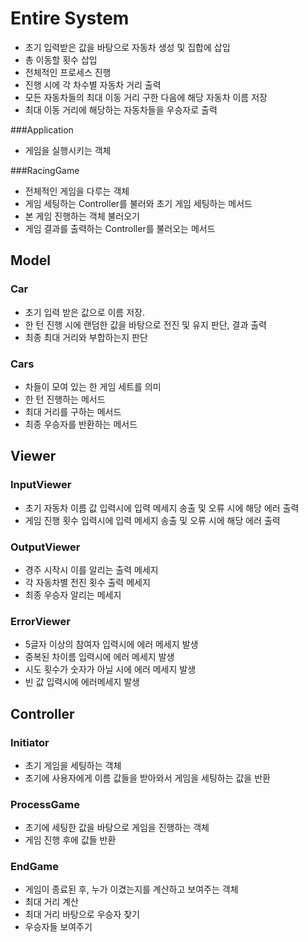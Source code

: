 # Entire System
- 초기 입력받은 값을 바탕으로 자동차 생성 및 집합에 삽입
- 총 이동할 횟수 삽입
- 전체적인 프로세스 진행
- 진행 시에 각 차수별 자동차 거리 출력
- 모든 자동차들의 최대 이동 거리 구한 다음에 해당 자동차 이름 저장
- 최대 이동 거리에 해당하는 자동차들을 우승자로 출력

###Application
- 게임을 실행시키는 객체

###RacingGame
- 전체적인 게임을 다루는 객체
- 게임 세팅하는 Controller를 불러와 초기 게임 세팅하는 메서드
- 본 게임 진행하는 객체 불러오기
- 게임 결과를 출력하는 Controller를 불러오는 메서드

## Model
### Car
- 초기 입력 받은 값으로 이름 저장.
- 한 턴 진행 시에 랜덤한 값을 바탕으로 전진 및 유지 판단, 결과 출력
- 최종 최대 거리와 부합하는지 판단

### Cars
- 차들이 모여 있는 한 게임 세트를 의미
- 한 턴 진행하는 메서드
- 최대 거리를 구하는 메서드   
- 최종 우승자를 반환하는 메서드

## Viewer
### InputViewer
- 초기 자동차 이름 값 입력시에 입력 메세지 송출 및 오류 시에 해당 에러 출력  
- 게임 진행 횟수 입력시에 입력 메세지 송출 및 오류 시에 해당 에러 출력  

### OutputViewer
- 경주 시작시 이를 알리는 출력 메세지
- 각 자동차별 전진 횟수 출력 메세지
- 최종 우승자 알리는 메세지

### ErrorViewer
- 5글자 이상의 참여자 입력시에 에러 메세지 발생
- 중복된 차이름 입력시에 에러 메세지 발생
- 시도 횟수가 숫자가 아닐 시에 에러 메세지 발생
- 빈 값 입력시에 에러메세지 발생

## Controller
### Initiator
- 초기 게임을 세팅하는 객체
- 초기에 사용자에게 이름 값들을 받아와서 게임을 세팅하는 값을 반환

### ProcessGame
- 초기에 세팅한 값을 바탕으로 게임을 진행하는 객체
- 게임 진행 후에 값들 반환

### EndGame
- 게임이 종료된 후, 누가 이겼는지를 계산하고 보여주는 객체
- 최대 거리 계산
- 최대 거리 바탕으로 우승자 찾기
- 우승자들 보여주기